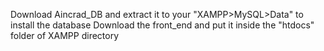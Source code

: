 Download Aincrad_DB and extract it to your "XAMPP>MySQL>Data" to install the database
Download the front_end and put it inside the "htdocs" folder of XAMPP directory

